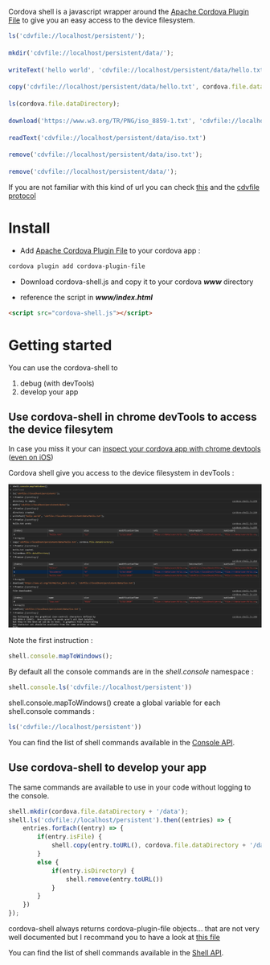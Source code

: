 Cordova shell is a javascript wrapper around the [Apache Cordova Plugin File](https://github.com/apache/cordova-plugin-file) to give you an easy access to the device filesystem.

```js
ls('cdvfile://localhost/persistent/');

mkdir('cdvfile://localhost/persistent/data/');

writeText('hello world', 'cdvfile://localhost/persistent/data/hello.txt');

copy('cdvfile://localhost/persistent/data/hello.txt', cordova.file.dataDirectory);

ls(cordova.file.dataDirectory);

download('https://www.w3.org/TR/PNG/iso_8859-1.txt', 'cdvfile://localhost/persistent/data/iso.txt');

readText('cdvfile://localhost/persistent/data/iso.txt')

remove('cdvfile://localhost/persistent/data/iso.txt');

remove('cdvfile://localhost/persistent/data/');
```

If you are not familiar with this kind of url you can check [this](https://github.com/apache/cordova-plugin-file#where-to-store-files) and the [cdvfile protocol](https://github.com/apache/cordova-plugin-file#cdvfile-protocol)

# Install
- Add [Apache Cordova Plugin File](https://github.com/apache/cordova-plugin-file) to your cordova app :
```bash
cordova plugin add cordova-plugin-file
```
- Download cordova-shell.js and copy it to your cordova _**www**_ directory

- reference the script in **_www/index.html_**
```html
<script src="cordova-shell.js"></script>
```

# Getting started
You can use the cordova-shell to 
1. debug (with devTools)
2. develop your app

## Use cordova-shell in chrome devTools to access the device filesytem
In case you miss it your can [inspect your cordova app with chrome devtools](https://geeklearning.io/apache-cordova-and-remote-debugging-on-android/) ([even on iOS](https://medium.com/@channaly/how-debug-cordova-based-application-with-chrome-dev-tool-43e095a735b4))

Cordova shell give you access to the device filesystem in devTools :

![Image of Yaktocat](doc/capture1.PNG)

Note the first instruction :
```js
shell.console.mapToWindows();
```
By default all the console commands are in the _shell.console_ namespace :
```js
shell.console.ls('cdvfile://localhost/persistent'))
```
shell.console.mapToWindows() create a global variable for each shell.console commands :
```js
ls('cdvfile://localhost/persistent'))
```

You can find the list of shell commands available in the [Console API](doc/console.api.md).

## Use cordova-shell to develop your app
The same commands are available to use in your code without logging to the console.
```js
shell.mkdir(cordova.file.dataDirectory + '/data');
shell.ls('cdvfile://localhost/persistent').then((entries) => {
    entries.forEach((entry) => {
        if(entry.isFile) {
            shell.copy(entry.toURL(), cordova.file.dataDirectory + '/data')
        }
        else {
            if(entry.isDirectory) {
                shell.remove(entry.toURL())
            }       
        }          
    })
});
```
cordova-shell always returns cordova-plugin-file objects... that are not very well documented but I recommand you to have a look at [this file](https://github.com/apache/cordova-plugin-file/blob/master/types/index.d.ts)

You can find the list of shell commands available in the [Shell API](doc/shell.api.md).